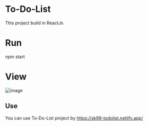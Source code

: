 # To-Do-List

This project build in ReactJs 

# Run
npm start

# View 
![image](https://github.com/SardorKamoliddinov/To-Do-List/assets/111947544/0a18cbc6-4032-46f8-87b9-9b46c2337903)

## Use
You can use To-Do-List project by https://sk99-todolist.netlify.app/
